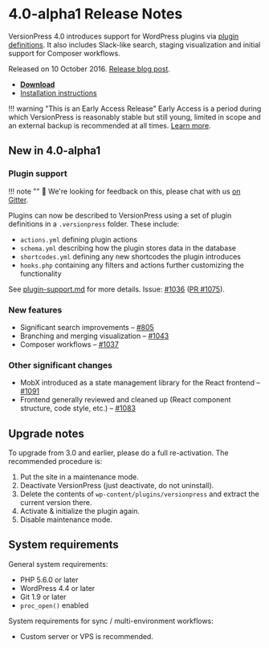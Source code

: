 # 4.0-alpha1 Release Notes

VersionPress 4.0 introduces support for WordPress plugins via [plugin definitions](../developer/plugin-support.md). It also includes Slack-like search, staging visualization and initial support for Composer workflows.

Released on 10 October 2016. [Release blog post](https://blog.versionpress.net/2016/10/versionpress-4-0-alpha/).

- [**Download**](https://github.com/versionpress/versionpress/releases/download/4.0-alpha1/versionpress-4.0-alpha1.zip)
- [Installation instructions](../getting-started/installation-uninstallation.md)

!!! warning "This is an Early Access Release"
    Early Access is a period during which VersionPress is reasonably stable but still young, limited in scope and an external backup is recommended at all times. [Learn more](../getting-started/about-eap.md).

## New in 4.0-alpha1

### Plugin support

!!! note ""
    👋 We're looking for feedback on this, please chat with us [on Gitter](https://gitter.im/versionpress/versionpress).

Plugins can now be described to VersionPress using a set of plugin definitions in a `.versionpress` folder. These include:

- `actions.yml` defining plugin actions
- `schema.yml` describing how the plugin stores data in the database
- `shortcodes.yml` defining any new shortcodes the plugin introduces
- `hooks.php` containing any filters and actions further customizing the functionality

See [plugin-support.md](../developer/plugin-support.md) for more details. Issue: [#1036](https://github.com/versionpress/versionpress/issues/1036) ([PR #1075](https://github.com/versionpress/versionpress/pull/1075)).

### New features

- Significant search improvements – [#805](https://github.com/versionpress/versionpress/issues/805)
- Branching and merging visualization – [#1043](https://github.com/versionpress/versionpress/issues/1043)
- Composer workflows – [#1037](https://github.com/versionpress/versionpress/issues/1037)

### Other significant changes

- MobX introduced as a state management library for the React frontend – [#1091](https://github.com/versionpress/versionpress/issues/1091)
- Frontend generally reviewed and cleaned up (React component structure, code style, etc.) – [#1083](https://github.com/versionpress/versionpress/issues/1083)

## Upgrade notes

To upgrade from 3.0 and earlier, please do a full re-activation. The recommended procedure is:

1. Put the site in a maintenance mode.
2. Deactivate VersionPress (just deactivate, do not uninstall).
3. Delete the contents of `wp-content/plugins/versionpress` and extract the current version there.
4. Activate & initialize the plugin again.
5. Disable maintenance mode.

## System requirements

General system requirements:

- PHP 5.6.0 or later
- WordPress 4.4 or later
- Git 1.9 or later
- `proc_open()` enabled

System requirements for sync / multi-environment workflows:

- Custom server or VPS is recommended.
